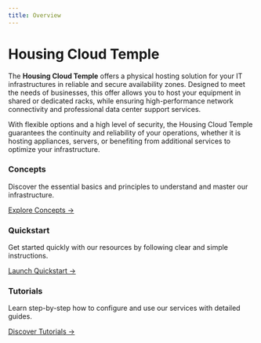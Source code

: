 ```yaml
---
title: Overview
---
```


# Housing Cloud Temple

The **Housing Cloud Temple** offers a physical hosting solution for your IT infrastructures in reliable and secure availability zones. Designed to meet the needs of businesses, this offer allows you to host your equipment in shared or dedicated racks, while ensuring high-performance network connectivity and professional data center support services.

With flexible options and a high level of security, the Housing Cloud Temple guarantees the continuity and reliability of your operations, whether it is hosting appliances, servers, or benefiting from additional services to optimize your infrastructure.

<div class="card-grid">
  <div class="card">
    <h3>Concepts</h3>
    <p>Discover the essential basics and principles to understand and master our infrastructure.</p>
    <a href="./concepts" class="card-link">Explore Concepts &rarr;</a>
  </div>
  <div class="card">
    <h3>Quickstart</h3>
    <p>Get started quickly with our resources by following clear and simple instructions.</p>
    <a href="./quickstart" class="card-link">Launch Quickstart &rarr;</a>
  </div>
    <div class="card">
    <h3>Tutorials</h3>
    <p>Learn step-by-step how to configure and use our services with detailed guides.</p>
    <a href="./tutorials" class="card-link">Discover Tutorials &rarr;</a>
  </div>
</div>